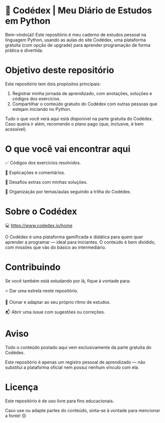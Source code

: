 # 🐍 Codédex | Meu Diário de Estudos em Python

Bem-vindo(a)! Este repositório é meu caderno de estudos pessoal na linguagem Python, usando as aulas do site Codédex, uma plataforma gratuita (com opção de upgrade) para aprender programação de forma prática e divertida.


# Objetivo deste repositório

Este repositório tem dois propósitos principais:
  1. Registrar minha jornada de aprendizado, com anotações, soluções e códigos dos exercícios.
  2. Compartilhar o conteúdo gratuito do Codédex com outras pessoas que estejam iniciando no Python.

Tudo o que você verá aqui está disponível na parte gratuita do Codédex. Caso queira ir além, recomendo o plano pago (que, inclusive, é bem acessível).


# O que você vai encontrar aqui

  ✅ Códigos dos exercícios resolvidos.
  
  📝 Explicações e comentários.
  
  🧠 Desafios extras com minhas soluções.
  
  📌 Organização por temas/aulas seguindo a trilha do Codédex.
  

# Sobre o Codédex

💻 https://www.codedex.io/home

O Codédex é uma plataforma gamificada e didática para quem quer aprender a programar — ideal para iniciantes. O conteúdo é bem dividido, com missões que vão do básico ao intermediário.


# Contribuindo

Se você também está estudando por lá, fique à vontade para:

  ⭐ Dar uma estrela neste repositório.
  
  🍴 Clonar e adaptar ao seu próprio ritmo de estudos.
  
  📬 Abrir uma issue com sugestões ou correções.
  

# Aviso

Todo o conteúdo postado aqui vem exclusivamente da parte gratuita do Codédex.

Este repositório é apenas um registro pessoal de aprendizado — não substitui a plataforma oficial nem possui nenhum vínculo com ela.


# Licença

Este repositório é de uso livre para fins educacionais.

Caso use ou adapte partes do conteúdo, sinta-se à vontade para mencionar a fonte! 😊



